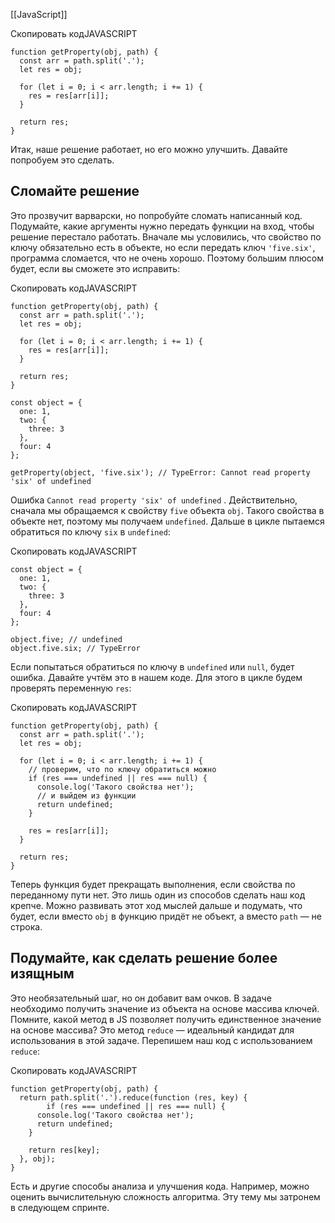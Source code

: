 [[JavaScript]]

Скопировать кодJAVASCRIPT

```
function getProperty(obj, path) {
  const arr = path.split('.');
  let res = obj;

  for (let i = 0; i < arr.length; i += 1) {
    res = res[arr[i]];
  }

  return res;
} 
```

Итак, наше решение работает, но его можно улучшить. Давайте попробуем это сделать.

## Сломайте решение

Это прозвучит варварски, но попробуйте сломать написанный код. Подумайте, какие аргументы нужно передать функции на вход, чтобы решение перестало работать. Вначале мы условились, что свойство по ключу обязательно есть в объекте, но если передать ключ `'five.six'`, программа сломается, что не очень хорошо. Поэтому большим плюсом будет, если вы сможете это исправить:

Скопировать кодJAVASCRIPT

```
function getProperty(obj, path) {
  const arr = path.split('.');
  let res = obj;

  for (let i = 0; i < arr.length; i += 1) {
    res = res[arr[i]];
  }

  return res;
}

const object = {
  one: 1,
  two: {
    three: 3
  },
  four: 4
};

getProperty(object, 'five.six'); // TypeError: Cannot read property 'six' of undefined 
```

Ошибка `Cannot read property 'six' of undefined` . Действительно, сначала мы обращаемся к свойству `five` объекта `obj`. Такого свойства в объекте нет, поэтому мы получаем `undefined`. Дальше в цикле пытаемся обратиться по ключу `six` в `undefined`:

Скопировать кодJAVASCRIPT

```
const object = {
  one: 1,
  two: {
    three: 3
  },
  four: 4
};

object.five; // undefined
object.five.six; // TypeError 
```

Если попытаться обратиться по ключу в `undefined` или `null`, будет ошибка. Давайте учтём это в нашем коде. Для этого в цикле будем проверять переменную `res`:

Скопировать кодJAVASCRIPT

```
function getProperty(obj, path) {
  const arr = path.split('.');
  let res = obj;

  for (let i = 0; i < arr.length; i += 1) {
    // проверим, что по ключу обратиться можно
    if (res === undefined || res === null) {
      console.log('Такого свойства нет');
      // и выйдем из функции
      return undefined;
    }

    res = res[arr[i]];
  }

  return res;
} 
```

Теперь функция будет прекращать выполнения, если свойства по переданному пути нет. Это лишь один из способов сделать наш код крепче. Можно развивать этот ход мыслей дальше и подумать, что будет, если вместо `obj` в функцию придёт не объект, а вместо `path` — не строка.

## Подумайте, как сделать решение более изящным

Это необязательный шаг, но он добавит вам очков. В задаче необходимо получить значение из объекта на основе массива ключей. Помните, какой метод в JS позволяет получить единственное значение на основе массива? Это метод `reduce` — идеальный кандидат для использования в этой задаче. Перепишем наш код с использованием `reduce`:

Скопировать кодJAVASCRIPT

```
function getProperty(obj, path) {
  return path.split('.').reduce(function (res, key) {
        if (res === undefined || res === null) {
      console.log('Такого свойства нет');
      return undefined;
    }

    return res[key];
  }, obj);
} 
```

Есть и другие способы анализа и улучшения кода. Например, можно оценить вычислительную сложность алгоритма. Эту тему мы затронем в следующем спринте.